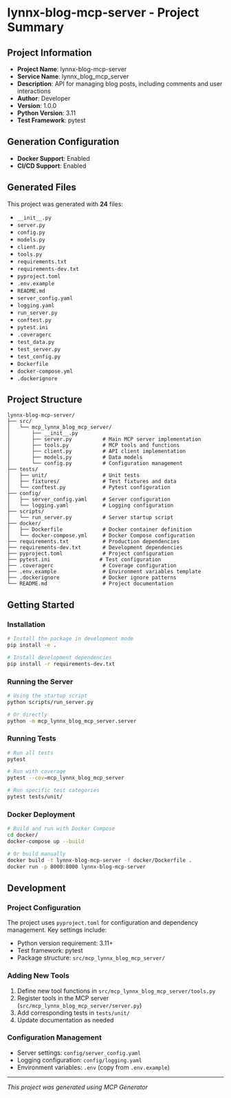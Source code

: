 # lynnx-blog-mcp-server - Project Summary

## Project Information
- **Project Name**: lynnx-blog-mcp-server
- **Service Name**: lynnx_blog_mcp_server
- **Description**: API for managing blog posts, including comments and user interactions
- **Author**: Developer
- **Version**: 1.0.0
- **Python Version**: 3.11
- **Test Framework**: pytest

## Generation Configuration
- **Docker Support**: Enabled
- **CI/CD Support**: Enabled

## Generated Files
This project was generated with **24** files:

- `__init__.py`
- `server.py`
- `config.py`
- `models.py`
- `client.py`
- `tools.py`
- `requirements.txt`
- `requirements-dev.txt`
- `pyproject.toml`
- `.env.example`
- `README.md`
- `server_config.yaml`
- `logging.yaml`
- `run_server.py`
- `conftest.py`
- `pytest.ini`
- `.coveragerc`
- `test_data.py`
- `test_server.py`
- `test_config.py`
- `Dockerfile`
- `docker-compose.yml`
- `.dockerignore`

## Project Structure
```
lynnx-blog-mcp-server/
├── src/
│   └── mcp_lynnx_blog_mcp_server/
│       ├── __init__.py
│       ├── server.py          # Main MCP server implementation
│       ├── tools.py           # MCP tools and functions
│       ├── client.py          # API client implementation
│       ├── models.py          # Data models
│       └── config.py          # Configuration management
├── tests/
│   ├── unit/                  # Unit tests
│   ├── fixtures/              # Test fixtures and data
│   └── conftest.py            # Pytest configuration
├── config/
│   ├── server_config.yaml     # Server configuration
│   └── logging.yaml           # Logging configuration
├── scripts/
│   └── run_server.py          # Server startup script
├── docker/
│   ├── Dockerfile             # Docker container definition
│   └── docker-compose.yml     # Docker Compose configuration
├── requirements.txt           # Production dependencies
├── requirements-dev.txt       # Development dependencies
├── pyproject.toml             # Project configuration
├── pytest.ini                # Test configuration
├── .coveragerc                # Coverage configuration
├── .env.example               # Environment variables template
├── .dockerignore              # Docker ignore patterns
└── README.md                  # Project documentation
```

## Getting Started

### Installation
```bash
# Install the package in development mode
pip install -e .

# Install development dependencies
pip install -r requirements-dev.txt
```

### Running the Server
```bash
# Using the startup script
python scripts/run_server.py

# Or directly
python -m mcp_lynnx_blog_mcp_server.server
```

### Running Tests
```bash
# Run all tests
pytest

# Run with coverage
pytest --cov=mcp_lynnx_blog_mcp_server

# Run specific test categories
pytest tests/unit/
```

### Docker Deployment
```bash
# Build and run with Docker Compose
cd docker/
docker-compose up --build

# Or build manually
docker build -t lynnx-blog-mcp-server -f docker/Dockerfile .
docker run -p 8000:8000 lynnx-blog-mcp-server
```

## Development

### Project Configuration
The project uses `pyproject.toml` for configuration and dependency management. Key settings include:
- Python version requirement: 3.11+
- Test framework: pytest
- Package structure: `src/mcp_lynnx_blog_mcp_server/`

### Adding New Tools
1. Define new tool functions in `src/mcp_lynnx_blog_mcp_server/tools.py`
2. Register tools in the MCP server (`src/mcp_lynnx_blog_mcp_server/server.py`)
3. Add corresponding tests in `tests/unit/`
4. Update documentation as needed

### Configuration Management
- Server settings: `config/server_config.yaml`
- Logging configuration: `config/logging.yaml`
- Environment variables: `.env` (copy from `.env.example`)

---

*This project was generated using MCP Generator* 